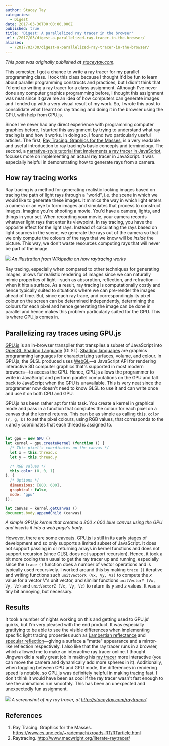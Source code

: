 ```yaml
---
author: Stacey Tay
categories:
  - Digest
date: 2017-03-30T00:00:00.000Z
published: true
title: 'Digest: A parallelized ray tracer in the browser'
url: /2017/03/digest-a-parallelized-ray-tracer-in-the-browser/
aliases:
  - /2017/03/30/digest-a-parallelized-ray-tracer-in-the-browser/
---
```


*This post was originally published at [staceytay.com](http://staceytay.com/2016/04/20/a-parallelized-ray-tracer-in-the-browser.html).*

This semester, I got a chance to write a ray tracer for my parallel
programming class. I took this class because I thought it'd be fun to
learn about parallel programming constructs and practices, but I
didn't think that I'd end up writing a ray tracer for a class
assignment. Although I've never done any computer graphics programming
before, I thought this assignment was neat since it gave me an idea of
how computers can generate images and I ended up with a very visual
result of my work. So, I wrote this post to consolidate what I learnt
on ray tracing and doing it in the browser using the GPU, with help
from GPU.js.

Since I've never had any direct experience with programming computer
graphics before, I started this assignment by trying to understand
what ray tracing is and how it works. In doing so, I found two
particularly useful articles. The first,
[Ray Tracing: Graphics for the Masses](https://www.cs.unc.edu/~rademach/xroads-RT/RTarticle.html),
is a very readable and useful introduction to ray tracing's basic
concepts and terminology. The second, a
[narrative-style tutorial that implements a ray tracer in JavaScript](http://www.macwright.org/literate-raytracer/),
focuses more on implementing an actual ray tracer in JavaScript.  It
was especially helpful in demonstrating how to generate rays from a
camera.

## How ray tracing works

Ray tracing is a method for generating realistic looking images based
on tracing the path of light rays through a "world", i.e. the scene in
which we would like to generate these images. It mimics the way in
which light enters a camera or an eye to form images and simulates
that process to construct images. Imagine you're shooting a
movie. You'd have a camera, lights, and things in your set. When
recording your movie, your camera records whatever light rays that
enter its viewpoint. In ray tracing, you have the opposite effect for
the light rays. Instead of calculating the rays based on light sources
in the scene, we generate the rays out of the camera so that we only
compute the colours of the rays that we know will be *inside* the
picture. This way, we don't waste resources computing rays that will
never be part of the image.

![](https://cloud.githubusercontent.com/assets/3874336/14632868/7197cd34-064d-11e6-9e04-d91639bdf646.png)
_An illustration from Wikipedia on how raytracing works_

Ray tracing, especially when compared to other techniques for
generating images, allows for realistic rendering of images since we
can naturally mimic properties of light—such as absorption,
reflection, and refraction—when it hits a surface. As a result, ray
tracing is computationally costly and hence typically suited to
situations where we can pre-render the images ahead of time. But,
since each ray trace, and correspondingly its pixel colour on the
screen can be determined independently, determining the colours for
each pixel and hence generating the image can be done in parallel and
hence makes this problem particularly suited for the GPU. This is
where GPU.js comes in.

## Parallelizing ray traces using GPU.js

[GPU.js](http://gpu.rocks/) is an in-browser transpiler that
transpiles a subset of JavaScript into
[OpenGL Shading Language](https://en.wikipedia.org/wiki/OpenGL_Shading_Language)
(GLSL). [Shading languages](https://en.wikipedia.org/wiki/Shading_language)
are graphics programming languages for characterizing surfaces,
volume, and colour. In GPU.js, the GLSL produced uses
[WebGL](https://en.wikipedia.org/wiki/WebGL)—a JavaScript API for
rendering interactive 3D computer graphics that's supported in most
modern browsers—to access the GPU. Hence, GPU.js allows the programmer
to write in JavaScript and perform parallel computations on the GPU
and fall back to JavaScript when the GPU is unavailable. This is very
neat since the programmer now doesn't need to know GLSL to use it and
can write once and use it on both CPU and GPU.

GPU.js has been rather apt for this task. You create a kernel in
graphical mode and pass in a function that computes the colour for
each pixel on a canvas that the kernel returns. This can be as simple
as calling `this.color (r, g, b)` to set the pixel colours, using RGB
values, that corresponds to the `x` and `y` coordinates that each
thread is assigned to.

```javascript

let gpu = new GPU ()
let kernel = gpu.createKernel (function () {
  /* This pixel's coordinates on the canvas */
  let x = this.thread.x
  let y = this.thread.y

  /* RGB values */
  this.color (0, 0, 1)
}, {
  /* Options */
  dimensions: [800, 600],
  graphical: false,
  mode: 'gpu'
});

let canvas = kernel.getCanvas ()
document.body.appendChild (canvas)
```
_A simple GPU.js kernel that creates a 800 x 600 blue canvas using
the GPU and inserts it into a web page's body._

However, there are some caveats. GPU.js is still in its early stages
of development and so only supports a limited subset of JavaScript. It
does not support passing in or returning arrays in kernel functions
and does not support recursion (since GLSL does not support
recursion). Hence, it took a bit more coding than usual to get the ray
tracer up and running, especially since the `trace ()` function does a
number of vector operations and is typically used recursively. I
worked around this by making `trace ()` iterative and writing
functions such `unitVectorX (Vx, Vy, Vz)` to compute the *x* value for
a vector *V*'s unit vector, and similar functions `unitVectorY (Vx,
Vy, Vz)` and `unitVectorZ (Vx, Vy, Vz)` to return its *y* and *z*
values. It was a tiny bit annoying, but necessary.

## Results

It took a number of nights working on this and getting used to GPU.js'
quirks, but I'm very pleased with the end product. It was especially
gratifying to be able to see the visible differences when implementing
specific light tracing properties such as
[Lambertian reflectance](https://en.wikipedia.org/wiki/Lambertian_reflectance)
and
[specular reflection](https://en.wikipedia.org/wiki/Specular_reflection)—giving
a surface a "matte" appearance and a mirror-like reflection
respectively. I also like that the ray tracer runs in a browser, which
allowed me to make an interactive ray tracer online. I thought Jingwen
did a really great job in making his
[ray tracer](http://raytracer.crypt.sg/) more interactive (you can
move the camera and dynamically add more spheres in it). Additionally,
when toggling between CPU and GPU mode, the differences in rendering
speed is notable, so GPU.js was definitely helpful in making tracing
fast. I don't think it would have been as cool if the ray tracer
wasn't fast enough to see the animations run smoothly. This has been
an unexpected and unexpectedly fun assignment.

[![](https://cloud.githubusercontent.com/assets/3874336/14634556/0b0d6102-0655-11e6-97eb-18a9fe1c7bdb.png)](http://staceytay.com/raytracer/)
_A screenshot of my ray tracer, at
<a href="http://staceytay.com/raytracer/">http://staceytay.com/raytracer/</a>._

## References

1. Ray Tracing: Graphics for the
   Masses. <https://www.cs.unc.edu/~rademach/xroads-RT/RTarticle.html>
2. Raytracing. <http://www.macwright.org/literate-raytracer/>
